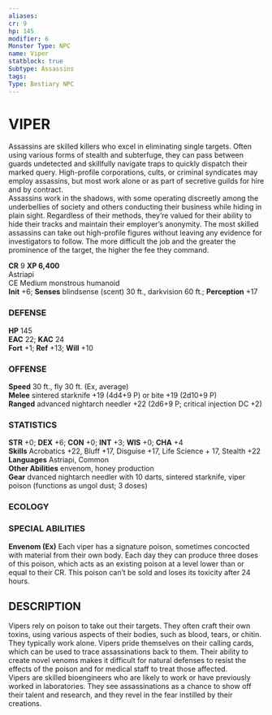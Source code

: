 ```yaml
---
aliases: 
cr: 9
hp: 145
modifier: 6
Monster Type: NPC
name: Viper
statblock: true
Subtype: Assassins
tags: 
Type: Bestiary NPC
---
```

# VIPER
Assassins are skilled killers who excel in eliminating single targets. Often using various forms of stealth and subterfuge, they can pass between guards undetected and skillfully navigate traps to quickly dispatch their marked query. High-profile corporations, cults, or criminal syndicates may employ assassins, but most work alone or as part of secretive guilds for hire and by contract.  
Assassins work in the shadows, with some operating discreetly among the underbellies of society and others conducting their business while hiding in plain sight. Regardless of their methods, they’re valued for their ability to hide their tracks and maintain their employer’s anonymity. The most skilled assassins can take out high-profile figures without leaving any evidence for investigators to follow. The more difficult the job and the greater the prominence of the target, the higher the fee they command.

**CR** 9
**XP 6,400**  
Astriapi  
CE Medium monstrous humanoid  
**Init** +6; **Senses** blindsense (scent) 30 ft., darkvision 60 ft.; **Perception** +17  

### DEFENSE

**HP** 145  
**EAC** 22; **KAC** 24  
**Fort** +1; **Ref** +13; **Will** +10  

### OFFENSE

**Speed** 30 ft., fly 30 ft. (Ex, average)  
**Melee** sintered starknife +19 (4d4+9 P) or bite +19 (2d10+9 P)  
**Ranged** advanced nightarch needler +22 (2d6+9 P; critical injection DC +2)

### STATISTICS

**STR** +0; **DEX** +6; **CON** +0; **INT** +3; **WIS** +0; **CHA** +4  
**Skills** Acrobatics +22, Bluff +17, Disguise +17, Life Science + 17, Stealth +22  
**Languages** Astriapi, Common  
**Other Abilities** envenom, honey production  
**Gear** dvanced nightarch needler with 10 darts, sintered starknife, viper poison (functions as ungol dust; 3 doses)

### ECOLOGY

### SPECIAL ABILITIES

**Envenom (Ex)** Each viper has a signature poison, sometimes concocted with material from their own body. Each day they can produce three doses of this poison, which acts as an existing poison at a level lower than or equal to their CR. This poison can’t be sold and loses its toxicity after 24 hours.

## DESCRIPTION

Vipers rely on poison to take out their targets. They often craft their own toxins, using various aspects of their bodies, such as blood, tears, or chitin. They typically work alone. Vipers pride themselves on their calling cards, which can be used to trace assassinations back to them. Their ability to create novel venoms makes it difficult for natural defenses to resist the effects of the poison and for medical staff to treat those affected.  
Vipers are skilled bioengineers who are likely to work or have previously worked in laboratories. They see assassinations as a chance to show off their talent and research, and they revel in the fear instilled by their creations.
